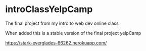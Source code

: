 # introClassYelpCamp
The final project from my intro to web dev online class

When added this is a stable version of the final project yelpCamp


https://stark-everglades-66262.herokuapp.com/
